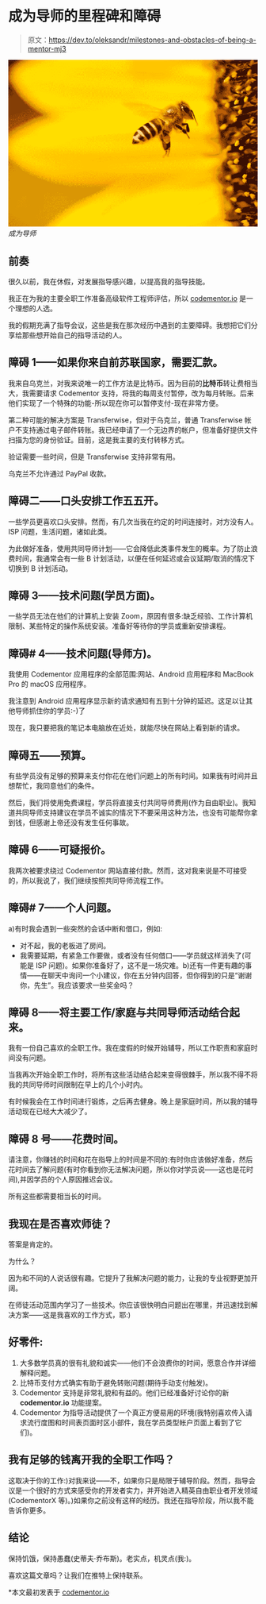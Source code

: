 # 成为导师的里程碑和障碍

> 原文：<https://dev.to/oleksandr/milestones-and-obstacles-of-being-a-mentor-mj3>

[![](img/efd6eefb5f13ef7d228530da978bb6c0.png)](https://res.cloudinary.com/practicaldev/image/fetch/s--mG15Yu03--/c_limit%2Cf_auto%2Cfl_progressive%2Cq_auto%2Cw_880/https://i.ibb.co/mBrrxqK/boris-smokrovic-174784.jpg) 
*成为导师*

## 前奏

很久以前，我在休假，对发展指导感兴趣，以提高我的指导技能。

我正在为我的主要全职工作准备高级软件工程师评估，所以 [codementor.io](https://www.codementor.io/alexanderposhtaruk) 是一个理想的人选。

我的假期充满了指导会议，这些是我在那次经历中遇到的主要障碍。我想把它们分享给那些想开始自己的指导活动的人。

## 障碍 1——如果你来自前苏联国家，需要汇款。

我来自乌克兰，对我来说唯一的工作方法是比特币。因为目前的**比特币**转让费相当大，我需要请求 Codementor 支持，将我的每周支付暂停，改为每月转账。后来他们实现了一个特殊的功能-所以现在你可以暂停支付-现在非常方便。

第二种可能的解决方案是 Transferwise，但对于乌克兰，普通 Transferwise 帐户不支持通过电子邮件转账。我已经申请了一个无边界的帐户，但准备好提供文件扫描为您的身份验证。目前，这是我主要的支付转移方式。

验证需要一些时间，但是 Transferwise 支持非常有用。

乌克兰不允许通过 PayPal 收款。

## 障碍二——口头安排工作五五开。

一些学员更喜欢口头安排。然而，有几次当我在约定的时间连接时，对方没有人。ISP 问题，生活问题，诸如此类。

为此做好准备，使用共同导师计划——它会降低此类事件发生的概率。为了防止浪费时间，我通常会有一些 B 计划活动，以便在任何延迟或会议延期/取消的情况下切换到 B 计划活动。

## 障碍 3——技术问题(学员方面)。

一些学员无法在他们的计算机上安装 Zoom，原因有很多:缺乏经验、工作计算机限制、某些特定的操作系统安装。准备好等待你的学员或重新安排课程。

## 障碍# 4——技术问题(导师方)。

我使用 Codementor 应用程序的全部范围:网站、Android 应用程序和 MacBook Pro 的 macOS 应用程序。

我注意到 Android 应用程序显示新的请求通知有五到十分钟的延迟。这足以让其他导师抓住你的学员:-)了

现在，我只要把我的笔记本电脑放在近处，就能尽快在网站上看到新的请求。

## 障碍五——预算。

有些学员没有足够的预算来支付你花在他们问题上的所有时间。如果我有时间并且想帮忙，我同意他们的条件。

然后，我们将使用免费课程，学员将直接支付共同导师费用(作为自由职业)。我知道共同导师支持建议在学员不诚实的情况下不要采用这种方法，也没有可能帮你拿到钱，但感谢上帝还没有发生任何事故。

## 障碍 6——可疑报价。

我两次被要求绕过 Codementor 网站直接付款。然而，这对我来说是不可接受的，所以我说了，我们继续按照共同导师流程工作。

## 障碍# 7——个人问题。

a)有时我会遇到一些突然的会话中断和借口，例如:

*   对不起，我的老板进了房间。
*   我需要延期，有紧急工作要做，或者没有任何借口——学员就这样消失了(可能是 ISP 问题)。如果你准备好了，这不是一场灾难。b)还有一件更有趣的事情——在聊天中询问一个小建议，你在五分钟内回答，但你得到的只是“谢谢你，先生”。我应该要求一些奖金吗？

## 障碍 8——将主要工作/家庭与共同导师活动结合起来。

我有一份自己喜欢的全职工作。我在度假的时候开始辅导，所以工作职责和家庭时间没有问题。

当我再次开始全职工作时，将所有这些活动结合起来变得很棘手，所以我不得不将我的共同导师时间限制在早上的几个小时内。

有时候我会在工作时间进行锻炼，之后再去健身。晚上是家庭时间，所以我的辅导活动现在已经大大减少了。

## 障碍 8 号——花费时间。

请注意，你赚钱的时间和花在指导上的时间是不同的:有时你应该做好准备，然后花时间去了解问题(有时你看到你无法解决问题，所以你对学员说——这也是花时间),并因学员的个人原因推迟会议。

所有这些都需要相当长的时间。

## 我现在是否喜欢师徒？

答案是肯定的。

为什么？

因为和不同的人说话很有趣。它提升了我解决问题的能力，让我的专业视野更加开阔。

在师徒活动范围内学习了一些技术。你应该很快明白问题出在哪里，并迅速找到解决方案——这是我喜欢的工作方式，耶:)

## 好零件:

1.  大多数学员真的很有礼貌和诚实——他们不会浪费你的时间，愿意合作并详细解释问题。
2.  比特币支付方式确实有助于避免转账问题(期待手动支付触发)。
3.  Codementor 支持是非常礼貌和有益的。他们已经准备好讨论你的新 **codementor.io** 功能提案。
4.  Codementor 为指导活动提供了一个真正方便易用的环境(我特别喜欢传入请求流行度图和时间表页面时区小部件，我在学员类型帐户页面上看到了它们)。

## 我有足够的钱离开我的全职工作吗？

这取决于你的工作:)对我来说——不，如果你只是局限于辅导阶段。然而，指导会议是一个很好的方式来感受你的开发者实力，并开始进入精英自由职业者开发领域(CodementorX 等)。)如果你之前没有这样的经历。我还在指导阶段，所以我不能告诉你更多。

## 结论

保持饥饿，保持愚蠢(史蒂夫·乔布斯)。老实点，机灵点(我:)。

喜欢这篇文章吗？让我们在推特上保持联系。

*本文最初发表于 [codementor.io](//codementor.io)